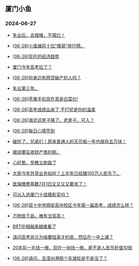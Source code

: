 ## 厦门小鱼 
### 2024-06-27

+ [失业后，去摆摊，不摆烂！](http://bbs.xmfish.com/read-htm-tid-18210331.html)

+ [[06-26]小渔塘前十位“傻逼”排行榜。](http://bbs.xmfish.com/read-htm-tid-18210255.html)

+ [[06-26]现在的经济趋势](http://bbs.xmfish.com/read-htm-tid-18210355.html)

+ [厦门今年高考拉了？](http://bbs.xmfish.com/read-htm-tid-18210366.html)

+ [[06-26]你身边有网贷破产的人吗？](http://bbs.xmfish.com/read-htm-tid-18210327.html)

+ [失业第三年。](http://bbs.xmfish.com/read-htm-tid-18210429.html)

+ [[06-26]苹果手机现在真是白菜价!](http://bbs.xmfish.com/read-htm-tid-18210422.html)

+ [[06-26]高考成绩出来了 不打扰是你的温柔](http://bbs.xmfish.com/read-htm-tid-18210292.html)

+ [[06-26]海沧这房子降了。老房子。可入？](http://bbs.xmfish.com/read-htm-tid-18210433.html)

+ [[06-26]每日心情签到](http://bbs.xmfish.com/read-htm-tid-18210235.html)

+ [破防了，兄弟们！原来普通人的天花板一年也就存五万块！](http://bbs.xmfish.com/read-htm-tid-18210430.html)

+ [据说要征收财产类的税。](http://bbs.xmfish.com/read-htm-tid-18210437.html)

+ [心好累，早教又跑路了](http://bbs.xmfish.com/read-htm-tid-18210518.html)

+ [大家今年外贸业务如何？上半年已经赚100万人民币了。](http://bbs.xmfish.com/read-htm-tid-18210536.html)

+ [医保缴费基数7月1日又又又又要涨了！](http://bbs.xmfish.com/read-htm-tid-18210643.html)

+ [可以入选厦门十佳摄影奖吗？](http://bbs.xmfish.com/read-htm-tid-18210497.html)

+ [[06-26]双十中学翔安高中校区今年第一届高考，成绩怎么样？](http://bbs.xmfish.com/read-htm-tid-18210524.html)

+ [万物皆下品，唯有当官高！](http://bbs.xmfish.com/read-htm-tid-18210707.html)

+ [BRT吃相越来越难看了](http://bbs.xmfish.com/read-htm-tid-18210712.html)

+ [请问高考状元为啥要挂英才的皮，然后在一中上课？](http://bbs.xmfish.com/read-htm-tid-18210523.html)

+ [20年前一毛钱一根，现在一块钱一根，是不是人民币贬值10倍](http://bbs.xmfish.com/read-htm-tid-18210599.html)

+ [[06-26]请问，去漳州港那个车渡轮是不是没了？](http://bbs.xmfish.com/read-htm-tid-18210598.html)

